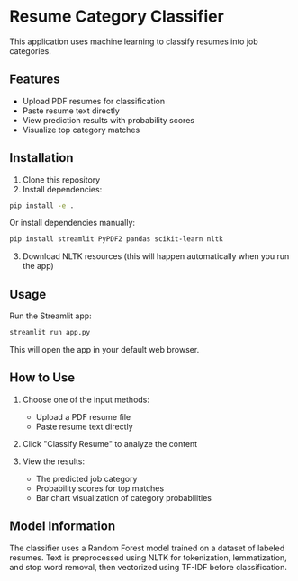 # Resume Category Classifier

This application uses machine learning to classify resumes into job categories.

## Features

- Upload PDF resumes for classification
- Paste resume text directly
- View prediction results with probability scores
- Visualize top category matches

## Installation

1. Clone this repository
2. Install dependencies:

```bash
pip install -e .
```

Or install dependencies manually:

```bash
pip install streamlit PyPDF2 pandas scikit-learn nltk
```

3. Download NLTK resources (this will happen automatically when you run the app)

## Usage

Run the Streamlit app:

```bash
streamlit run app.py
```

This will open the app in your default web browser.

## How to Use

1. Choose one of the input methods:
   - Upload a PDF resume file
   - Paste resume text directly

2. Click "Classify Resume" to analyze the content

3. View the results:
   - The predicted job category
   - Probability scores for top matches
   - Bar chart visualization of category probabilities

## Model Information

The classifier uses a Random Forest model trained on a dataset of labeled resumes. Text is preprocessed using NLTK for tokenization, lemmatization, and stop word removal, then vectorized using TF-IDF before classification. 
